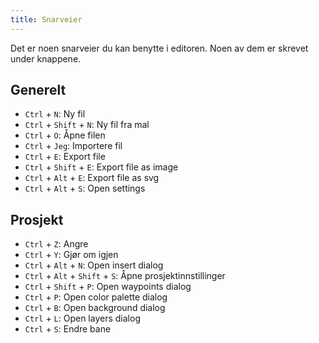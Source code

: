 ```yaml
---
title: Snarveier
---
```


Det er noen snarveier du kan benytte i editoren. Noen av dem er skrevet under knappene.

## Generelt

* `Ctrl` + `N`: Ny fil
* `Ctrl` + `Shift` + `N`: Ny fil fra mal
* `Ctrl` + `O`: Åpne filen
* `Ctrl` + `Jeg`: Importere fil
* `Ctrl` + `E`: Export file
* `Ctrl` + `Shift` + `E`: Export file as image
* `Ctrl` + `Alt` + `E`: Export file as svg
* `Ctrl` + `Alt` + `S`: Open settings

## Prosjekt

* `Ctrl` + `Z`: Angre
* `Ctrl` + `Y`: Gjør om igjen
* `Ctrl` + `Alt` + `N`: Open insert dialog
* `Ctrl` + `Alt` + `Shift` + `S`: Åpne prosjektinnstillinger
* `Ctrl` + `Shift` + `P`: Open waypoints dialog
* `Ctrl` + `P`: Open color palette dialog
* `Ctrl` + `B`: Open background dialog
* `Ctrl` + `L`: Open layers dialog
* `Ctrl` + `S`: Endre bane
